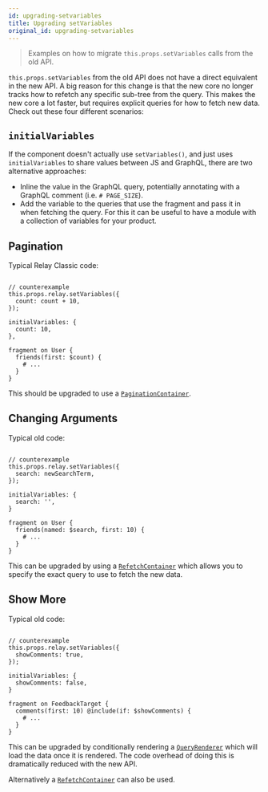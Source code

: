 ```yaml
---
id: upgrading-setvariables
title: Upgrading setVariables
original_id: upgrading-setvariables
---
```

<blockquote>
Examples on how to migrate <code>this.props.setVariables</code> calls from the old API.
</blockquote>

`this.props.setVariables` from the old API does not have a direct equivalent in the new API. A big reason for this change is that the new core no longer tracks how to refetch any specific sub-tree from the query. This makes the new core a lot faster, but requires explicit queries for how to fetch new data. Check out these four different scenarios:

## `initialVariables`

If the component doesn't actually use `setVariables()`, and just uses `initialVariables` to share values between JS and GraphQL, there are two alternative approaches:

-   Inline the value in the GraphQL query, potentially annotating with a GraphQL comment (i.e. `# PAGE_SIZE`).
-   Add the variable to the queries that use the fragment and pass it in when fetching the query. For this it can be useful to have a module with a collection of variables for your product.

## Pagination

Typical Relay Classic code:

```

// counterexample
this.props.relay.setVariables({
  count: count + 10,
});

initialVariables: {
  count: 10,
},

fragment on User {
  friends(first: $count) {
    # ...
  }
}

```

This should be upgraded to use a [`PaginationContainer`](./pagination-container).

## Changing Arguments

Typical old code:

```

// counterexample
this.props.relay.setVariables({
  search: newSearchTerm,
});

initialVariables: {
  search: '',
}

fragment on User {
  friends(named: $search, first: 10) {
    # ...
  }
}

```

This can be upgraded by using a [`RefetchContainer`](./refetch-container) which allows you to specify the exact query to use to fetch the new data.

## Show More

Typical old code:

```

// counterexample
this.props.relay.setVariables({
  showComments: true,
});

initialVariables: {
  showComments: false,
}

fragment on FeedbackTarget {
  comments(first: 10) @include(if: $showComments) {
    # ...
  }
}

```

This can be upgraded by conditionally rendering a [`QueryRenderer`](./query-renderer) which will load the data once it is rendered. The code overhead of doing this is dramatically reduced with the new API.

Alternatively a [`RefetchContainer`](./refetch-container) can also be used.
